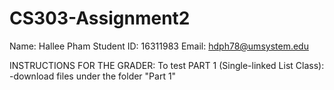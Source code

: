 # CS303-Assignment2
Name: Hallee Pham
Student ID: 16311983
Email: hdph78@umsystem.edu

INSTRUCTIONS FOR THE GRADER:
To test PART 1 (Single-linked List Class):
  -download files under the folder "Part 1"
  
